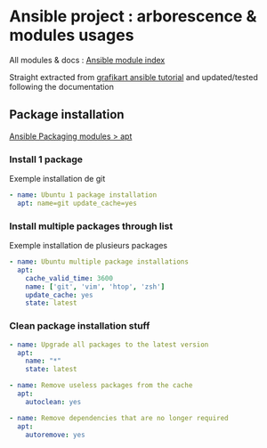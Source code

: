 # Ansible project : arborescence & modules usages

All modules & docs : [Ansible module index](https://docs.ansible.com/ansible/latest/modules/modules_by_category.html)

Straight extracted from [grafikart ansible tutorial](https://www.grafikart.fr/tutoriels/ansible-753) and updated/tested following the documentation

## Package installation

[Ansible Packaging modules > apt](https://docs.ansible.com/ansible/latest/modules/apt_module.html#apt-module)

### Install 1 package

Exemple installation de git

```yaml
- name: Ubuntu 1 package installation
  apt: name=git update_cache=yes
```

### Install multiple packages through list

Exemple installation de plusieurs packages

```yaml
- name: Ubuntu multiple package installations
  apt:
    cache_valid_time: 3600
    name: ['git', 'vim', 'htop', 'zsh']
    update_cache: yes
    state: latest
```

### Clean package installation stuff

```yaml
- name: Upgrade all packages to the latest version
  apt:
    name: "*"
    state: latest

- name: Remove useless packages from the cache
  apt:
    autoclean: yes

- name: Remove dependencies that are no longer required
  apt:
    autoremove: yes
```
